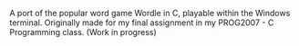 A port of the popular word game Wordle in C, playable within the Windows terminal.
Originally made for my final assignment in my PROG2007 - C Programming class.
(Work in progress)
